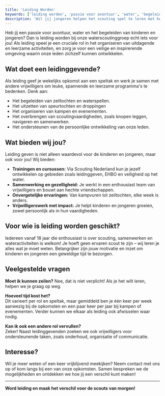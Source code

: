 ```yaml
---
title: 'Leiding Worden'
keywords: ['leiding worden', 'passie voor avontuur', 'water', 'begeleiden van kinderen', 'begeleiden van jongeren', 'organiseren van activiteiten', 'waterscoutinggroep', 'leidinggevende', 'ontwikkeling', 'persoonlijke ontwikkeling', 'vrijwilligerswerk', 'scouting leiding worden']
description: 'Wil jij jongeren helpen het scouting spel te leren met het maken van leuke programma's en activiteiten? Kom jij het leidingteam bij TIBRAG versterken? Kijk hier wat wij jou kunnen bieden!'
---
```


Heb jij een passie voor avontuur, water en het begeleiden van kinderen en jongeren? Dan is leiding worden bij onze waterscoutinggroep echt iets voor jou! Als leiding speel je een cruciale rol in het organiseren van uitdagende en leerzame activiteiten, en zorg je voor een veilige en inspirerende omgeving waarin onze leden zichzelf kunnen ontwikkelen.

## Wat doet een leidinggevende?

Als leiding geef je wekelijks opkomst aan een speltak en werk je samen met andere vrijwilligers om leuke, spannende en leerzame programma's te bedenken. Denk aan:
- Het begeleiden van zeiltochten en waterspellen.
- Het uitzetten van speurtochten en droppingen
- Het organiseren van kampen en evenementen.
- Het overbrengen van scoutingvaardigheden, zoals knopen leggen, navigeren en samenwerken.
- Het ondersteunen van de persoonlijke ontwikkeling van onze leden.

## Wat bieden wij jou?  

Leiding geven is niet alleen waardevol voor de kinderen en jongeren, maar ook voor jou! Wij bieden:  
- **Trainingen en cursussen:** Via Scouting Nederland kun je jezelf ontwikkelen op gebieden zoals leidinggeven, EHBO en veiligheid op het water.
- **Samenwerking en gezelligheid:** Je werkt in een enthousiast team van vrijwilligers en bouwt aan hechte vriendschappen.
- **Onvergetelijke ervaringen:** Van kampvuren tot zeiltochten, elke week is anders.
- **Vrijwilligerswerk met impact:** Je helpt kinderen en jongeren groeien, zowel persoonlijk als in hun vaardigheden.

## Voor wie is leiding worden geschikt?  

Iedereen vanaf 18 jaar die enthousiast is over scouting, samenwerken en wateractiviteiten is welkom! Je hoeft geen ervaren scout te zijn – wij leren je alles wat je moet weten. Belangrijker zijn jouw motivatie en inzet om kinderen en jongeren een geweldige tijd te bezorgen.

## Veelgestelde vragen

**Moet ik kunnen zeilen?**
Nee, dat is niet verplicht! Als je het wilt leren, helpen we je graag op weg.

**Hoeveel tijd kost het?**  
Dit varieert per rol en speltak, maar gemiddeld ben je één keer per week aanwezig bij de opkomsten en een paar keer per jaar bij kampen of evenementen. Verder kunnen we elkaar als leiding ook afwisselen waar nodig.

**Kan ik ook een andere rol vervullen?**  
Zeker! Naast leidinggevenden zoeken we ook vrijwilligers voor ondersteunende taken, zoals onderhoud, organisatie of communicatie.  

## Interesse?  

Wil je meer weten of een keer vrijblijvend meekijken? Neem contact met ons op of kom langs bij een van onze opkomsten. Samen bespreken we de mogelijkheden en ontdekken we hoe jij een verschil kunt maken!  

---

**Word leiding en maak het verschil voor de scouts van morgen!**  
